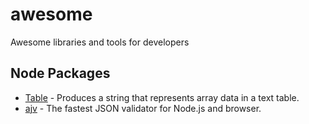 # awesome
Awesome libraries and tools for developers

## Node Packages
- [Table](https://www.npmjs.com/package/table) - Produces a string that represents array data in a text table.
- [ajv](https://www.npmjs.com/package/ajv) - The fastest JSON validator for Node.js and browser.
